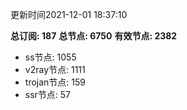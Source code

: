 更新时间2021-12-01 18:37:10

**总订阅: 187**
**总节点: 6750**
**有效节点: 2382**
- ss节点: 1055
- v2ray节点: 1111
- trojan节点: 159
- ssr节点: 57
